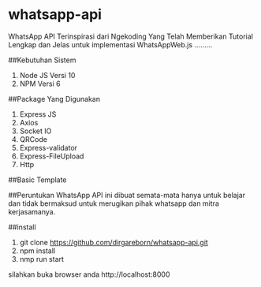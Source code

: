 # whatsapp-api
WhatsApp API Terinspirasi dari Ngekoding Yang Telah Memberikan Tutorial Lengkap dan Jelas untuk implementasi WhatsAppWeb.js .........

##Kebutuhan Sistem
1. Node JS Versi 10
2. NPM Versi 6

##Package Yang Digunakan
1. Express JS
2. Axios
3. Socket IO
4. QRCode
5. Express-validator
6. Express-FileUpload
7. Http

##Basic Template  

##Peruntukan
WhatsApp API ini dibuat semata-mata hanya untuk belajar dan tidak bermaksud untuk merugikan pihak whatsapp dan mitra kerjasamanya.

##install 
1. git clone https://github.com/dirgareborn/whatsapp-api.git
2. npm install
3. nmp run start

silahkan buka browser anda http://localhost:8000
